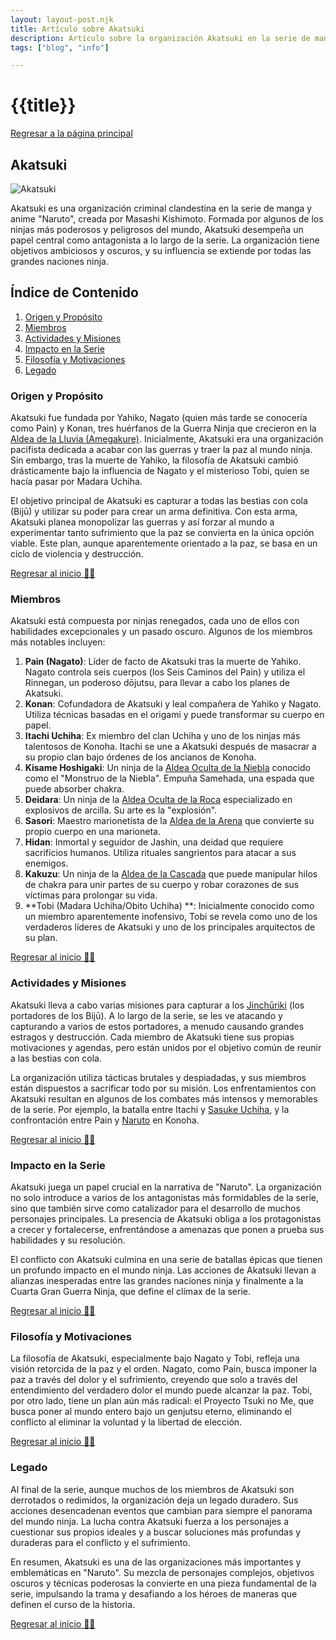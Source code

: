 ```yaml
---
layout: layout-post.njk
title: Artículo sobre Akatsuki
description: Artículo sobre la organización Akatsuki en la serie de manga y anime "Naruto".
tags: ["blog", "info"]

---
```


# {{title}}

[Regresar a la página principal](/articulos)

<section id = "akatsuki">

# Akatsuki

![Akatsuki](/img/akatsuki.avif)

Akatsuki es una organización criminal clandestina en la serie de manga y anime "Naruto", creada por Masashi Kishimoto. Formada por algunos de los ninjas más poderosos y peligrosos del mundo, Akatsuki desempeña un papel central como antagonista a lo largo de la serie. La organización tiene objetivos ambiciosos y oscuros, y su influencia se extiende por todas las grandes naciones ninja.

</section>

## Índice de Contenido

1. [Origen y Propósito](#origen)
2. [Miembros](#miembros)
3. [Actividades y Misiones](#actividades)
4. [Impacto en la Serie](#impacto)
5. [Filosofía y Motivaciones](#filosofia)
6. [Legado](#legado)

<section id = "origen">

### Origen y Propósito 

Akatsuki fue fundada por Yahiko, Nagato (quien más tarde se conocería como Pain) y Konan, tres huérfanos de la Guerra Ninja que crecieron en la [Aldea de la Lluvia (Amegakure)](/Aldeas). Inicialmente, Akatsuki era una organización pacifista dedicada a acabar con las guerras y traer la paz al mundo ninja. Sin embargo, tras la muerte de Yahiko, la filosofía de Akatsuki cambió drásticamente bajo la influencia de Nagato y el misterioso Tobi, quien se hacía pasar por Madara Uchiha.

El objetivo principal de Akatsuki es capturar a todas las bestias con cola (Bijū) y utilizar su poder para crear un arma definitiva. Con esta arma, Akatsuki planea monopolizar las guerras y así forzar al mundo a experimentar tanto sufrimiento que la paz se convierta en la única opción viable. Este plan, aunque aparentemente orientado a la paz, se basa en un ciclo de violencia y destrucción.
</section>

[Regresar al inicio ☝🏻](#akatsuki)

<section id = "miembros">

### Miembros


Akatsuki está compuesta por ninjas renegados, cada uno de ellos con habilidades excepcionales y un pasado oscuro. Algunos de los miembros más notables incluyen:

1. **Pain (Nagato)**: Líder de facto de Akatsuki tras la muerte de Yahiko. Nagato controla seis cuerpos (los Seis Caminos del Pain) y utiliza el Rinnegan, un poderoso dōjutsu, para llevar a cabo los planes de Akatsuki.
2. **Konan**: Cofundadora de Akatsuki y leal compañera de Yahiko y Nagato. Utiliza técnicas basadas en el origami y puede transformar su cuerpo en papel.
3. **Itachi Uchiha**: Ex miembro del clan Uchiha y uno de los ninjas más talentosos de Konoha. Itachi se une a Akatsuki después de masacrar a su propio clan bajo órdenes de los ancianos de Konoha.
4. **Kisame Hoshigaki**: Un ninja de la [Aldea Oculta de la Niebla](/Aldeas) conocido como el "Monstruo de la Niebla". Empuña Samehada, una espada que puede absorber chakra.
5. **Deidara**: Un ninja de la [Aldea Oculta de la Roca](/Aldeas) especializado en explosivos de arcilla. Su arte es la "explosión".
6. **Sasori**: Maestro marionetista de la [Aldea de la Arena](/Aldeas) que convierte su propio cuerpo en una marioneta.
7. **Hidan**: Inmortal y seguidor de Jashin, una deidad que requiere sacrificios humanos. Utiliza rituales sangrientos para atacar a sus enemigos.
8. **Kakuzu**: Un ninja de la [Aldea de la Cascada](/Aldeas) que puede manipular hilos de chakra para unir partes de su cuerpo y robar corazones de sus víctimas para prolongar su vida.
9. **Tobi (Madara Uchiha/Obito Uchiha) **: Inicialmente conocido como un miembro aparentemente inofensivo, Tobi se revela como uno de los verdaderos líderes de Akatsuki y uno de los principales arquitectos de su plan.

</section>

[Regresar al inicio ☝🏻](#akatsuki)

<section id = "actividades">

### Actividades y Misiones

Akatsuki lleva a cabo varias misiones para capturar a los [Jinchūriki](/Bijus_Jinchurikis) (los portadores de los Bijū). A lo largo de la serie, se les ve atacando y capturando a varios de estos portadores, a menudo causando grandes estragos y destrucción. Cada miembro de Akatsuki tiene sus propias motivaciones y agendas, pero están unidos por el objetivo común de reunir a las bestias con cola.

La organización utiliza tácticas brutales y despiadadas, y sus miembros están dispuestos a sacrificar todo por su misión. Los enfrentamientos con Akatsuki resultan en algunos de los combates más intensos y memorables de la serie. Por ejemplo, la batalla entre Itachi y [Sasuke Uchiha](/Sasuke), y la confrontación entre Pain y [Naruto](/Naruto) en Konoha.

</section>

[Regresar al inicio ☝🏻](#akatsuki)

<section id = "impacto">

### Impacto en la Serie

Akatsuki juega un papel crucial en la narrativa de "Naruto". La organización no solo introduce a varios de los antagonistas más formidables de la serie, sino que también sirve como catalizador para el desarrollo de muchos personajes principales. La presencia de Akatsuki obliga a los protagonistas a crecer y fortalecerse, enfrentándose a amenazas que ponen a prueba sus habilidades y su resolución.

El conflicto con Akatsuki culmina en una serie de batallas épicas que tienen un profundo impacto en el mundo ninja. Las acciones de Akatsuki llevan a alianzas inesperadas entre las grandes naciones ninja y finalmente a la Cuarta Gran Guerra Ninja, que define el clímax de la serie.

</section>

[Regresar al inicio ☝🏻](#akatsuki)

<section id = "filosofia">

### Filosofía y Motivaciones

La filosofía de Akatsuki, especialmente bajo Nagato y Tobi, refleja una visión retorcida de la paz y el orden. Nagato, como Pain, busca imponer la paz a través del dolor y el sufrimiento, creyendo que solo a través del entendimiento del verdadero dolor el mundo puede alcanzar la paz. Tobi, por otro lado, tiene un plan aún más radical: el Proyecto Tsuki no Me, que busca poner al mundo entero bajo un genjutsu eterno, eliminando el conflicto al eliminar la voluntad y la libertad de elección.

</section>

[Regresar al inicio ☝🏻](#akatsuki)

<section id = "legado">

### Legado

Al final de la serie, aunque muchos de los miembros de Akatsuki son derrotados o redimidos, la organización deja un legado duradero. Sus acciones desencadenan eventos que cambian para siempre el panorama del mundo ninja. La lucha contra Akatsuki fuerza a los personajes a cuestionar sus propios ideales y a buscar soluciones más profundas y duraderas para el conflicto y el sufrimiento.

En resumen, Akatsuki es una de las organizaciones más importantes y emblemáticas en "Naruto". Su mezcla de personajes complejos, objetivos oscuros y técnicas poderosas la convierte en una pieza fundamental de la serie, impulsando la trama y desafiando a los héroes de maneras que definen el curso de la historia.

</section>

[Regresar al inicio ☝🏻](#akatsuki)
